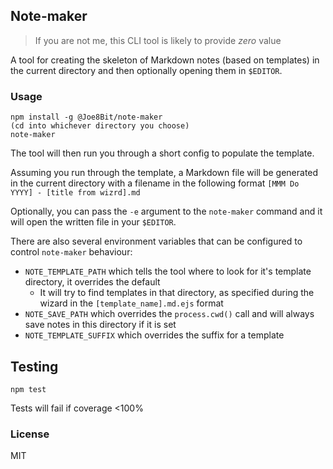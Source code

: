 ## Note-maker

> If you are not me, this CLI tool is likely to provide *zero* value

A tool for creating the skeleton of Markdown notes (based on templates) in the current directory and then optionally opening them in `$EDITOR`.

### Usage

```
npm install -g @Joe8Bit/note-maker
(cd into whichever directory you choose)
note-maker
```

The tool will then run you through a short config to populate the template.

Assuming you run through the template, a Markdown file will be generated in the current directory with a filename in the following format `[MMM Do YYYY] - [title from wizrd].md`

Optionally, you can pass the `-e` argument to the `note-maker` command and it will open the written file in your `$EDITOR`.

There are also several environment variables that can be configured to control `note-maker` behaviour:

* `NOTE_TEMPLATE_PATH` which tells the tool where to look for it's template directory, it overrides the default
  * It will try to find templates in that directory, as specified during the wizard in the `[template_name].md.ejs` format
* `NOTE_SAVE_PATH` which overrides the `process.cwd()` call and will always save notes in this directory if it is set
* `NOTE_TEMPLATE_SUFFIX` which overrides the suffix for a template

## Testing

```
npm test
```

Tests will fail if coverage <100%

### License

MIT